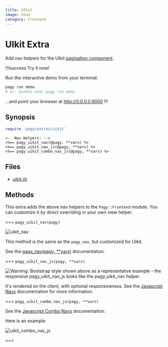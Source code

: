 ```yaml
---
title: UIkit
image: none
category: Frontend
---
```


# UIkit Extra

Add nav helpers for the UIkit [pagination component](https://getuikit.com/docs/pagination).

!!!success Try it now!

Run the interactive demo from your terminal:

```sh
pagy run demo
# or: bundle exec pagy run demo
```
...and point your browser at http://0.0.0.0:8000
!!!

## Synopsis

```ruby pagy.rb (initializer)
require 'pagy/extras/uikit'
```

```erb View
<-- Nav Helpers: -->
<%== pagy_uikit_nav(@pagy, **vars) %>
<%== pagy_uikit_nav_js(@pagy, **vars) %>
<%== pagy_uikit_combo_nav_js(@pagy, **vars) %>
```

## Files

- [uikit.rb](https://github.com/ddnexus/pagy/blob/master/lib/pagy/extras/uikit.rb)

## Methods

This extra adds the above nav helpers to the `Pagy::Frontend` module. You can customize it by direct overriding in your own view
helper.

=== `pagy_uikit_nav(pagy)`

![uikit_nav](/docs/assets/images/uikit_nav.png)

This method is the same as the `pagy_nav`, but customized for UIkit.

See the [pagy_nav(pagy, **vars)](/docs/api/frontend.md#pagy-nav-pagy-vars) documentation.

=== `pagy_uikit_nav_js(pagy, **vars)`

![Warning: Bootstrap style shown above as a representative example - the responsive `pagy_uikit_nav_js` looks like the `pagy_uikit_nav` helper.](/docs/assets/images/bootstrap_nav_js.png)

It's rendered on the client, with optional responsiveness. See the [Javascript Navs](/docs/api/javascript/navs.md) documentation
for more information.

=== `pagy_uikit_combo_nav_js(pagy, **vars)`

See the [Javascript Combo Navs](/docs/api/javascript/combo-navs.md) documentation.

Here is an example:

![uikit_combo_nav_js](/docs/assets/images/uikit_combo_nav_js.png)

===
